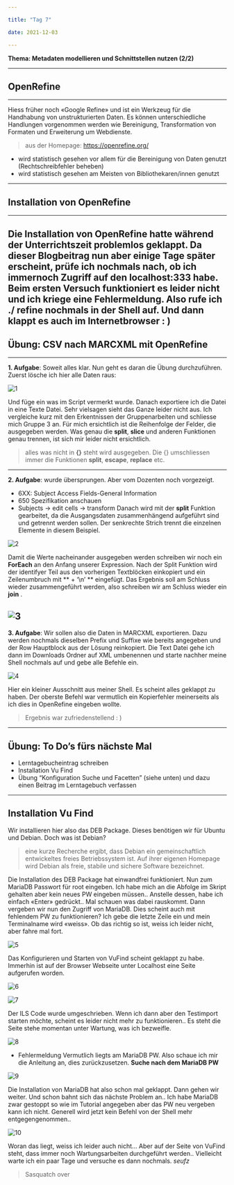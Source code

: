 ```yaml
---

title: "Tag 7"

date: 2021-12-03

---
```



**Thema: Metadaten modellieren und Schnittstellen nutzen (2/2)**


---
## OpenRefine
---
Hiess früher noch «Google Refine» und ist ein Werkzeug für die Handhabung von unstrukturierten Daten. Es können unterschiedliche Handlungen vorgenommen werden wie Bereinigung, Transformation von Formaten und Erweiterung um Webdienste.
> aus der Homepage: https://openrefine.org/
- wird statistisch gesehen vor allem für die Bereinigung von Daten genutzt (Rechtschreibfehler beheben)
- wird statistisch gesehen am Meisten von Bibliothekaren/innen genutzt
---

## Installation von OpenRefine
---
Die Installation von OpenRefine hatte während der Unterrichtszeit problemlos geklappt. Da dieser Blogbeitrag nun aber einige Tage später erscheint, prüfe ich nochmals nach, ob ich immernoch Zugriff auf den localhost:333 habe. 
Beim ersten Versuch funktioniert es leider nicht und ich kriege eine Fehlermeldung. Also rufe ich **./ refine** nochmals in der Shell auf. Und dann klappt es auch im Internetbrowser : )
---


## Übung: CSV nach MARCXML mit OpenRefine
---
**1. Aufgabe**:
 Soweit alles klar. Nun geht es daran die Übung durchzuführen. Zuerst lösche ich hier alle Daten raus:
 
 ![1](https://user-images.githubusercontent.com/90785896/146681211-52f30d28-ff5f-420b-ac40-9b92e27d154d.png)

Und füge ein was im Script vermerkt wurde. Danach exportiere ich die Datei in eine Texte Datei. Sehr vielsagen sieht das Ganze leider nicht aus. Ich vergleiche kurz mit den Erkentnissen der Gruppenarbeiten und schliesse mich Gruppe 3 an. Für mich ersichtlich ist die Reihenfolge der Felder, die ausgegeben werden. Was genau die **split**, **slice** und anderen Funktionen genau trennen, ist sich mir leider nicht ersichtlich.
> alles was nicht in **{}** steht wird ausgegeben. Die {} umschliessen immer die Funktionen **split**, **escape**, **replace** etc.
---

**2. Aufgabe**: 
wurde übersprungen. Aber vom Dozenten noch vorgezeigt.
- 6XX: Subject Access Fields-General Information
- 650 Spezifikation anschauen
- Subjects -> edit cells -> transform
Danach wird mit der **split** Funktion gearbeitet, da die Ausgangsdaten zusammenhängend aufgeführt sind und getrennt werden sollen. Der senkrechte Strich trennt die einzelnen Elemente in diesem Beispiel. 

![2](https://user-images.githubusercontent.com/90785896/146681226-09dce1d7-51ad-45db-b2db-cee30c59c0b1.png)

Damit die Werte nacheinander ausgegeben werden schreiben wir noch ein **ForEach** an den Anfang unserer Expression. Nach der Split Funktion wird der identifyer Teil aus den vorherigen Textblöcken einkopiert und ein Zeilenumbruch mit ** + ‘\n’ ** eingefügt. Das Ergebnis soll am Schluss wieder zusammengeführt werden, also schreiben wir am Schluss wieder ein **join** .

![3](https://user-images.githubusercontent.com/90785896/146681232-71378e71-d94f-4874-994f-f2edf8d39d7d.png)
---
 
**3. Aufgabe**:
Wir sollen also die Daten in MARCXML exportieren. Dazu werden nochmals dieselben Prefix und Suffixe wie bereits angegeben und der Row Hauptblock aus der Lösung reinkopiert. Die Text Datei gehe ich dann im Downloads Ordner auf XML umbenennen und starte nachher meine Shell nochmals auf und gebe alle Befehle ein.

![4](https://user-images.githubusercontent.com/90785896/146681239-d65cdc8e-66f4-4cf3-b0e3-ae669776fc4e.png)

 
Hier ein kleiner Ausschnitt aus meiner Shell. Es scheint alles geklappt zu haben. Der oberste Befehl war vermutlich ein Kopierfehler meinerseits als ich dies in OpenRefine eingeben wollte. 
> Ergebnis war zufriedenstellend : )
---

## Übung: To Do’s fürs nächste Mal

- Lerntagebucheintrag schreiben
- Installation Vu Find
- Übung “Konfiguration Suche und Facetten” (siehe unten) und dazu einen Beitrag im Lerntagebuch verfassen
---


## Installation Vu Find

Wir installieren hier also das DEB Package. Dieses benötigen wir für Ubuntu und Debian. Doch was ist Debian? 
> eine kurze Recherche ergibt, dass Debian ein gemeinschaftlich entwickeltes freies Betriebssystem ist. Auf ihrer eigenen Homepage wird Debian als freie, stabile und sichere Software bezeichnet.

Die Installation des DEB Package hat einwandfrei funktioniert. Nun zum MariaDB Passwort für root eingeben. Ich habe mich an die Abfolge im Skript gehalten aber kein neues PW eingeben müssen.. Anstelle dessen, habe ich einfach «Enter» gedrückt.. Mal schauen was dabei rauskommt.
Dann vergeben wir nun den Zugriff von MariaDB. Dies scheint auch mit fehlendem PW zu funktionieren? Ich gebe die letzte Zeile ein und mein Terminalname wird «weiss». Ob das richtig so ist, weiss ich leider nicht, aber fahre mal fort.

![5](https://user-images.githubusercontent.com/90785896/146681244-1e4e1a80-a2e7-4469-812d-73e6bdb92766.png)

 
Das Konfigurieren und Starten von VuFind scheint geklappt zu habe. Immerhin ist auf der Browser Webseite unter Localhost eine Seite aufgerufen worden.
 
![6](https://user-images.githubusercontent.com/90785896/146681248-fb3d4bb0-56ac-4a30-a7be-c25d3987b8cc.png)

![7](https://user-images.githubusercontent.com/90785896/146681254-e27fa48a-b715-45f7-b70e-056ab320304b.png)

 
Der ILS Code wurde umgeschrieben. 
Wenn ich dann aber den Testimport starten möchte, scheint es leider nicht mehr zu funktionieren.. Es steht die Seite stehe momentan unter Wartung, was ich bezweifle.
 
![8](https://user-images.githubusercontent.com/90785896/146681260-9e0ebcb0-4ab2-41bd-a5aa-29ffe44776b5.png)
 
- Fehlermeldung
Vermutlich liegts am MariaDB PW. Also schaue ich mir die Anleitung an, dies zurückzusetzen.
**Suche nach dem MariaDB PW**

![9](https://user-images.githubusercontent.com/90785896/146681264-7d63935b-332d-42d4-a4ef-afcfed95ab34.png)
  
Die Installation von MariaDB hat also schon mal geklappt. Dann gehen wir weiter.
Und schon bahnt sich das nächste Problem an.. Ich habe MariaDB zwar gestoppt so wie im Tutorial angegeben aber das PW neu vergeben kann ich nicht. Generell wird jetzt kein Befehl von der Shell mehr entgegengenommen..

![10](https://user-images.githubusercontent.com/90785896/146681276-cf62efe8-f9da-4c51-91f2-c026c202b10a.png)

Woran das liegt, weiss ich leider auch nicht… Aber auf der Seite von VuFind steht, dass immer noch Wartungsarbeiten durchgeführt werden.. Vielleicht warte ich ein paar Tage und versuche es dann nochmals. *seufz*

>Sasquatch over







 


